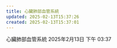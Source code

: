 ```yaml
---
title: 心臟肺部血管系統
updated: 2025-02-13T15:37:26
created: 2025-02-13T15:37:01
---
```


心臟肺部血管系統
2025年2月13日
下午 03:37
